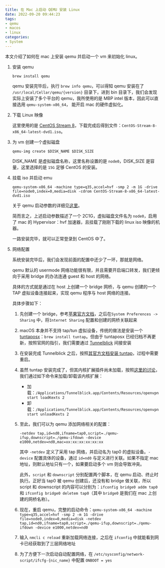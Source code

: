 ```yaml
---
title: 在 Mac 上启动 QEMU 安装 Linux
date: 2022-09-20 09:44:23
tags:
- qemu
- macos
- linux
categories:
- System
---
```


本文介绍了如何在 mac 上安装 qemu 并启动一个 vm 来初始化 linux。

1. 安装 qemu

   `brew install qemu`

   qemu 安装完毕后，执行 `brew info qemu`，可以得知 qemu 安装在了 `/usr/local/Cellar/qemu/{version}` 目录下，进到 bin 目录下，我们会发现实际上安装了多个平台的 qemu，我所使用的是 MBP intel 版本，因此可以直接选用 `qemu-system-x86_64`， 能开启 mac 的硬件虚拟化。

2. 下载 Linux 映像

   这里使用的是 [CentOS Stream 8](https://www.centos.org/centos-stream/)，下载完成后得到文件：`CentOS-Stream-8-x86_64-latest-dvd1.iso`。

3. 为 vm 创建一个虚拟磁盘

   `qemu-img create $DISK_NAME $DISK_SIZE`

   DISK_NAME 是虚拟磁盘名称，这里名称设置的是 `node0`，DISK_SIZE 是容量，这里选择的是 `15G` 足够 CentOS 的安装。

4. 挂载 iso 并启动 emu

   `qemu-system-x86_64 -machine type=q35,accel=hvf -smp 2 -m 1G -drive file=node0,index=0,media=disk -cdrom CentOS-Stream-8-x86_64-latest-dvd1.iso`

   关于 qemu 启动参数的详细见[这里](https://www.qemu.org/docs/master/system/invocation.html#hxtool-0)。

   简而言之，上述启动参数描述了一个 2C1G，虚拟磁盘文件名为 `node0`，启用了 mac 的 Hypervisor：hvf 加速器，且挂载了刚刚下载的 linux iso 映像的机器。

   一路安装完毕，就可以正常登录到 CentOS 中了。

5. 网络配置

   系统安装完毕后，我们会发现前面的配置中还少了一环，那就是网络。

   qemu 默认的 usermode 网络功能很有限，并且需要开启端口转发，我们更倾向于采用 bridge 的办法连通 guest 和 host 的网络。

   具体的方式就是通过在 host 上创建一个 bridge 网桥，与 qemu 创建的一个 TAP 虚拟设备连接起来，实现 qemu 程序与 host 网络的连接。

   具体步骤如下：

   1. 先创建一个 bridge，参考[苹果官方文档](https://support.apple.com/en-in/guide/mac-help/mh43557/mac)，之后在`System Preferences -> Sharing` 中，将`Internet Sharing` 配置和创建的网桥关联起来
   2. macOS 本身并不支持 tap/tun 虚拟设备，传统的做法是安装一个 [tuntaposx](http://tuntaposx.sourceforge.net/)：`brew install tuntap`。但由于 tuntaposx 已经归档不再更新，按照官网的指引，我们需要通过 [Tunnelblick]([https://tunnelblick.net](https://tunnelblick.net/)) 间接安装
   3. 在安装完成 Tunnelblick 之后，按照[其官方文档安装 tuntap](https://tunnelblick.net/cKextsInstallation.html)，过程中需要重启。
   4. 虽然 tuntap 安装完成了，但其内核扩展插件尚未加载，按照[这里的讨论](https://groups.google.com/g/tunnelblick-discuss/c/v5wnQCRZ8HY/m/Q8nhFBx1BgAJ)，我们通过如下命令来加载/卸载该内核扩展：
      - 加载：`/Applications/Tunnelblick.app/Contents/Resources/openvpnstart loadKexts 2`
      - 卸载：`/Applications/Tunnelblick.app/Contents/Resources/openvpnstart unloadKexts 2`

   5. 至此，我们可以为 qemu 添加网络相关的配置：

      `-netdev tap,id=nd0,ifname=tap0,script=./qemu-ifup,downscript=./qemu-ifdown -device e1000,netdev=nd0,mac=xx:xx:xx:xx:xx:xx`

      其中 `-netdev` 定义了采用 tap 网络，并启动名为 tap0 的虚拟设备。`-device` 配置具体的设备，通过 `id=nd0` 与定义进行关联。如果不指定 mac 地址，则默认地址只有一个，如果要启动多个 vm 则会导致冲突。

      此外，`script` 和 `downscript` 分别配置两个脚本，在 qemu 启动、终止时执行。正好当 tap0 被 qemu 创建后，还没有和 bridge 做关联，所以 script 和 downscript 的内容可以分别为：`ifconfig bridge0 addm tap0` 和 `ifconfig bridge0 deletem tap0`（其中 `bridge0` 是我们在 mac 上创建的网桥名称）。

   6. 现在，重启 qemu，完整的启动命令：`qemu-system-x86_64 -machine type=q35,accel=hvf -smp 2 -m 1G -drive file=node0,index=0,media=disk -netdev tap,id=nd0,ifname=tap0,script=./qemu-ifup,downscript=./qemu-ifdown -device e1000,netdev=nd0`
   7. 输入 `nmcli c reload` 重新加载网络连接，之后在 `ifconfig` 中就能看到网卡已经获取到了三层网络地址
   8. 为了方便下一次启动自动配置网络，在 `/etc/sysconfig/network-script/ifcfg-{nic_name}` 中配置 `ONBOOT = yes`
